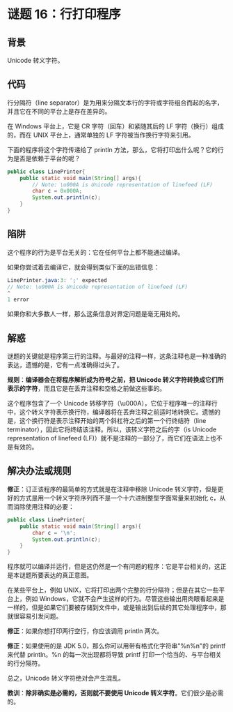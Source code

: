 # 谜题 16：行打印程序  

## 背景

Unicode 转义字符。

## 代码

行分隔符（line separator）是为用来分隔文本行的字符或字符组合而起的名字，并且它在不同的平台上是存在差异的。

在 Windows 平台上，它是 CR 字符（回车）和紧随其后的 LF 字符（换行）组成的，而在 UNIX 平台上，通常单独的 LF 字符被当作换行字符来引用。

下面的程序将这个字符传递给了 println 方法，那么，它将打印出什么呢？它的行为是否是依赖于平台的呢？  

```java
public class LinePrinter{
    public static void main(String[] args){
        // Note: \u000A is Unicode representation of linefeed (LF)
        char c = 0x000A; 
        System.out.println(c);
    }
}
```

## 陷阱

这个程序的行为是平台无关的：它在任何平台上都不能通过编译。

如果你尝试着去编译它，就会得到类似下面的出错信息：

```java
LinePrinter.java:3: ';' expected
// Note: \u000A is Unicode representation of linefeed (LF)
^
1 error
```

如果你和大多数人一样，那么这条信息对界定问题是毫无用处的。   

## 解惑

谜题的关键就是程序第三行的注释。与最好的注释一样，这条注释也是一种准确的表达，遗憾的是，它有一点准确得过头了。

**规则**：**编译器会在将程序解析成为符号之前，把 Unicode 转义字符转换成它们所表示的字符**，而且它是在丢弃注释和空格之前做这些事的。  

这个程序包含了一个 Unicode 转移字符（\u000A），它位于程序唯一的注释行中，这个转义字符表示换行符，编译器将在丢弃注释之前适时地转换它。遗憾的是，这个换行符是表示注释开始的两个斜杠符之后的第一个行终结符（line terminator），因此它将终结该注释。所以，该转义字符之后的字（is Unicode representation of linefeed (LF)）就不是注释的一部分了，而它们在语法上也不是有效的。  

## 解决办法或规则

**修正**：订正该程序的最简单的方式就是在注释中移除 Unicode 转义字符，但是更好的方式是用一个转义字符序列而不是一个十六进制整型字面常量来初始化 c，从而消除使用注释的必要：   

```java
public class LinePrinter{
    public static void main(String[] args){
        char c = '\n';
        System.out.println(c);
    }
}
```

程序就可以编译并运行，但是这仍然是一个有问题的程序：它是平台相关的，这正是本谜题所要表达的真正意图。

在某些平台上，例如 UNIX，它将打印出两个完整的行分隔符；但是在其它一些平台上，例如 Windows，它就不会产生这样的行为。尽管这些输出用肉眼看起来是一样的，但是如果它们要被存储到文件中，或是输出到后续的其它处理程序中，那就很容易引发问题。  

**修正**：如果你想打印两行空行，你应该调用 println 两次。

**修正**：如果使用的是 JDK 5.0，那么你可以用带有格式化字符串"%n%n"的 printf 来代替 println。%n 的每一次出现都将导致 printf 打印一个恰当的、与平台相关的行分隔符。 

总之，Unicode 转义字符绝对会产生混乱。

**教训**：**除非确实是必需的，否则就不要使用 Unicode 转义字符**。它们很少是必需的。   